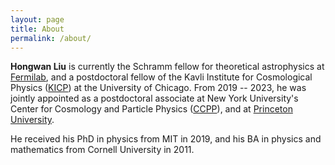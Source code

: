 ```yaml
---
layout: page
title: About
permalink: /about/
---
```



**Hongwan Liu** is currently the Schramm fellow for theoretical astrophysics at [Fermilab](https://theory.fnal.gov/), and a postdoctoral fellow of the Kavli Institute for Cosmological Physics ([KICP](https://kavlicosmo.uchicago.edu/)) at the University of Chicago. From 2019 -- 2023, he was jointly appointed as a postdoctoral associate at New York University's Center for Cosmology and Particle Physics ([CCPP](https://cosmo.nyu.edu)), and at [Princeton University](https://www.mariangelalisanti.com/).

He received his PhD in physics from MIT in 2019, and his BA in physics and mathematics from Cornell University in 2011. 

<!-- This is the base Jekyll theme. You can find out more info about customizing your Jekyll theme, as well as basic Jekyll usage documentation at [jekyllrb.com](https://jekyllrb.com/) -->

<!-- You can find the source code for Minima at GitHub:
[jekyll][jekyll-organization] /
[minima](https://github.com/jekyll/minima)

You can find the source code for Jekyll at GitHub:
[jekyll][jekyll-organization] /
[jekyll](https://github.com/jekyll/jekyll)


[jekyll-organization]: https://github.com/jekyll -->
